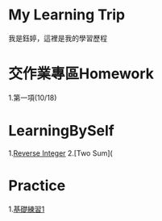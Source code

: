# My Learning Trip
我是鈺婷，這裡是我的學習歷程

# 交作業專區Homework
1.第一項(10/18)

# LearningBySelf
1.[Reverse Integer](https://github.com/Yu-TingTseng/MyLearningTrip/blob/master/Reverse%20Integer)
2.[Two Sum](

# Practice
1.[基礎練習1](https://nbviewer.jupyter.org/github/Yu-TingTseng/MyLearningTrip/blob/master/%E5%B7%A8%E8%B3%873A-%E6%9B%BE%E9%88%BA%E5%A9%B7-%E4%BD%9C%E6%A5%AD1.ipynb)
